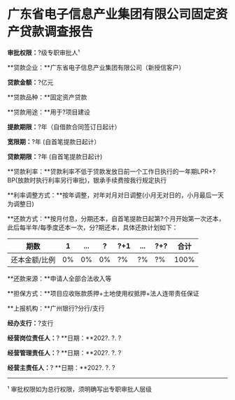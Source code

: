 # **广东省电子信息产业集团有限公司固定资产贷款调查报告**

**审批权限：**?级专职审批人¹

**贷款企业：**广东省电子信息产业集团有限公司（新授信客户）

**贷款金额：**?亿元 

**贷款品种：**固定资产贷款

**贷款用途：**用于?项目建设 

**提款期限：**?年（自借款合同签订日起计）

**宽限期：**?年 (自首笔提款日起计）

**贷款期限：**?年 (自首笔提款日起计)

**贷款利率：**贷款利率不低于贷款发放日前一个工作日执行的一年期LPR+?BP(放款时执行利率另行审批)，银承手续费按我行规定执行

**利率调整方式：**按年调整，对年对月对日调整(小月无对日的，小月最后一天为调整日)

**还款方式：**按月付息，分期还本，自首笔提款日起第?个月开始第一次还本，此后每半年/每季度还本一次，分?期还本，具体还款计划如下：

| 期数 | 1      | ...   | ? | ?+1 | ... | ?+? | 合计 |
| --------- | ------- | ----- | - | ---- | ----- | --- | ---- |
| 还本金额/比例 | 0%     | 0%    | 0% |  ?%  | ?%   | ?%  | 100% |


**还款来源：**申请人全部合法收入等

**担保方式：**项目应收账款质押+土地使用权抵押+法人连带责任保证

**上报机构：**广州银行?分行/支行

**经办支行：**?支行

**经营岗位责任人：**?	**日期：**202?. ?. ?

**经营管理责任人：**?	**日期：**202?. ?. ?

**经营主责任人：**?		**日期：**202?. ?. ?



------

¹ 审批权限如为总行权限，须明确写出专职审批人层级
